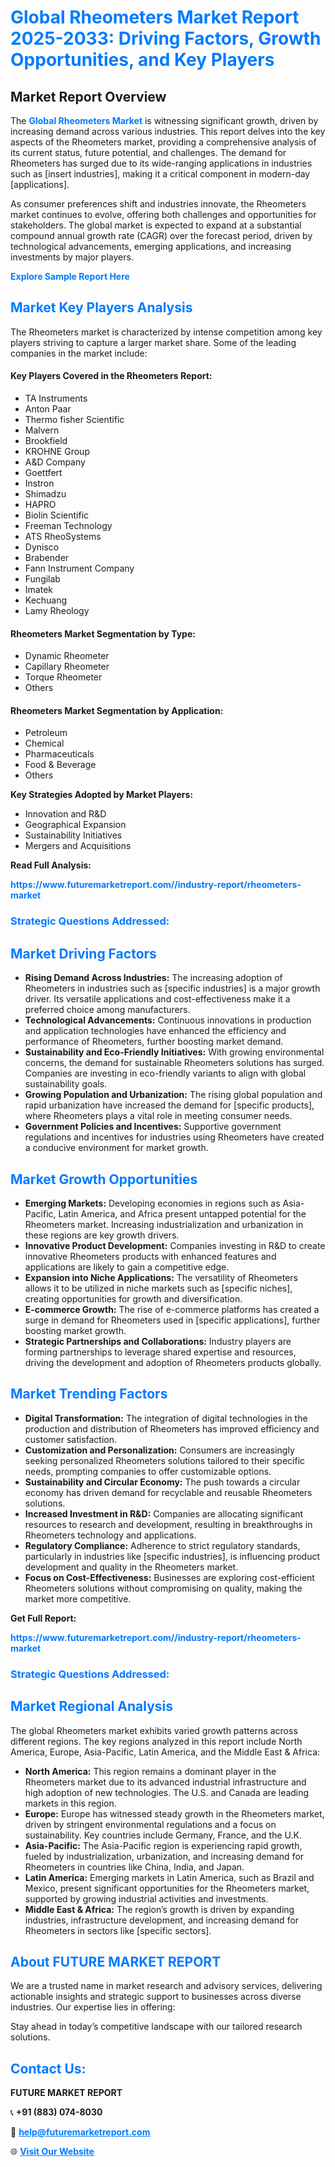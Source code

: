 <h1 style="color: #007BFF;">Global Rheometers Market Report 2025-2033: Driving Factors, Growth Opportunities, and Key Players</h1>

<section id="overview">
<h2>Market Report Overview</h2>
<p>The <a href="https://www.futuremarketreport.com//industry-report/rheometers-market" style="color: #007BFF; text-decoration: none;"><strong>Global Rheometers Market</strong></a> is witnessing significant growth, driven by increasing demand across various industries. This report delves into the key aspects of the Rheometers market, providing a comprehensive analysis of its current status, future potential, and challenges. The demand for Rheometers has surged due to its wide-ranging applications in industries such as [insert industries], making it a critical component in modern-day [applications].</p>
<p>As consumer preferences shift and industries innovate, the Rheometers market continues to evolve, offering both challenges and opportunities for stakeholders. The global market is expected to expand at a substantial compound annual growth rate (CAGR) over the forecast period, driven by technological advancements, emerging applications, and increasing investments by major players.</p>
</section>

<section id="overview">
<p><a href="https://www.futuremarketreport.com//request-sample/reportId=55647" style="color: #007BFF; text-decoration: none;"><strong>Explore Sample Report Here</strong></a></p>
</section>

<section id="key-players">
<h2 style="color: #007BFF;">Market Key Players Analysis</h2>
<p>The Rheometers market is characterized by intense competition among key players striving to capture a larger market share. Some of the leading companies in the market include:</p>
<h4>Key Players Covered in the Rheometers Report:</h4>
<ul><li>TA Instruments</li><li>Anton Paar</li><li>Thermo fisher Scientific</li><li>Malvern</li><li>Brookfield</li><li>KROHNE Group</li><li>A&amp;D Company</li><li>Goettfert</li><li>Instron</li><li>Shimadzu</li><li>HAPRO</li><li>Biolin Scientific</li><li>Freeman Technology</li><li>ATS RheoSystems</li><li>Dynisco</li><li>Brabender</li><li>Fann Instrument Company</li><li>Fungilab</li><li>Imatek</li><li>Kechuang</li><li>Lamy Rheology</li></ul>
<h4>Rheometers Market Segmentation by Type:</h4>
<ul><li>Dynamic Rheometer</li><li>Capillary Rheometer</li><li>Torque Rheometer</li><li>Others</li></ul>

<h4>Rheometers Market Segmentation by Application:</h4>
<ul><li>Petroleum</li><li>Chemical</li><li>Pharmaceuticals</li><li>Food &amp; Beverage</li><li>Others</li></ul>
<p><strong>Key Strategies Adopted by Market Players:</strong></p>
<ul>
<li>Innovation and R&D</li>
<li>Geographical Expansion</li>
<li>Sustainability Initiatives</li>
<li>Mergers and Acquisitions</li>
</ul>
</section>

<section>
<p><strong>Read Full Analysis: </strong></p><a href="https://www.futuremarketreport.com//industry-report/rheometers-market" style="color: #007BFF; text-decoration: none;"><strong>https://www.futuremarketreport.com//industry-report/rheometers-market</strong></a>
<h3 style="color: #007BFF;">Strategic Questions Addressed:</h3>
</section>

<section id="driving-factors">
<h2 style="color: #007BFF;">Market Driving Factors</h2>
<ul>
<li><strong>Rising Demand Across Industries:</strong> The increasing adoption of Rheometers in industries such as [specific industries] is a major growth driver. Its versatile applications and cost-effectiveness make it a preferred choice among manufacturers.</li>
<li><strong>Technological Advancements:</strong> Continuous innovations in production and application technologies have enhanced the efficiency and performance of Rheometers, further boosting market demand.</li>
<li><strong>Sustainability and Eco-Friendly Initiatives:</strong> With growing environmental concerns, the demand for sustainable Rheometers solutions has surged. Companies are investing in eco-friendly variants to align with global sustainability goals.</li>
<li><strong>Growing Population and Urbanization:</strong> The rising global population and rapid urbanization have increased the demand for [specific products], where Rheometers plays a vital role in meeting consumer needs.</li>
<li><strong>Government Policies and Incentives:</strong> Supportive government regulations and incentives for industries using Rheometers have created a conducive environment for market growth.</li>
</ul>
</section>

<section id="growth-opportunities">
<h2 style="color: #007BFF;">Market Growth Opportunities</h2>
<ul>
<li><strong>Emerging Markets:</strong> Developing economies in regions such as Asia-Pacific, Latin America, and Africa present untapped potential for the Rheometers market. Increasing industrialization and urbanization in these regions are key growth drivers.</li>
<li><strong>Innovative Product Development:</strong> Companies investing in R&D to create innovative Rheometers products with enhanced features and applications are likely to gain a competitive edge.</li>
<li><strong>Expansion into Niche Applications:</strong> The versatility of Rheometers allows it to be utilized in niche markets such as [specific niches], creating opportunities for growth and diversification.</li>
<li><strong>E-commerce Growth:</strong> The rise of e-commerce platforms has created a surge in demand for Rheometers used in [specific applications], further boosting market growth.</li>
<li><strong>Strategic Partnerships and Collaborations:</strong> Industry players are forming partnerships to leverage shared expertise and resources, driving the development and adoption of Rheometers products globally.</li>
</ul>
</section>

<section id="trending-factors">
<h2 style="color: #007BFF;">Market Trending Factors</h2>
<ul>
<li><strong>Digital Transformation:</strong> The integration of digital technologies in the production and distribution of Rheometers has improved efficiency and customer satisfaction.</li>
<li><strong>Customization and Personalization:</strong> Consumers are increasingly seeking personalized Rheometers solutions tailored to their specific needs, prompting companies to offer customizable options.</li>
<li><strong>Sustainability and Circular Economy:</strong> The push towards a circular economy has driven demand for recyclable and reusable Rheometers solutions.</li>
<li><strong>Increased Investment in R&D:</strong> Companies are allocating significant resources to research and development, resulting in breakthroughs in Rheometers technology and applications.</li>
<li><strong>Regulatory Compliance:</strong> Adherence to strict regulatory standards, particularly in industries like [specific industries], is influencing product development and quality in the Rheometers market.</li>
<li><strong>Focus on Cost-Effectiveness:</strong> Businesses are exploring cost-efficient Rheometers solutions without compromising on quality, making the market more competitive.</li>
</ul>
</section>

<section>
<p><strong>Get Full Report: </strong></p><a href="https://www.futuremarketreport.com//industry-report/rheometers-market" style="color: #007BFF; text-decoration: none;"><strong>https://www.futuremarketreport.com//industry-report/rheometers-market</strong></a>
<h3 style="color: #007BFF;">Strategic Questions Addressed:</h3>
</section>


<section id="regional-analysis">
<h2 style="color: #007BFF;">Market Regional Analysis</h2>
<p>The global Rheometers market exhibits varied growth patterns across different regions. The key regions analyzed in this report include North America, Europe, Asia-Pacific, Latin America, and the Middle East & Africa:</p>
<ul>
<li><strong>North America:</strong> This region remains a dominant player in the Rheometers market due to its advanced industrial infrastructure and high adoption of new technologies. The U.S. and Canada are leading markets in this region.</li>
<li><strong>Europe:</strong> Europe has witnessed steady growth in the Rheometers market, driven by stringent environmental regulations and a focus on sustainability. Key countries include Germany, France, and the U.K.</li>
<li><strong>Asia-Pacific:</strong> The Asia-Pacific region is experiencing rapid growth, fueled by industrialization, urbanization, and increasing demand for Rheometers in countries like China, India, and Japan.</li>
<li><strong>Latin America:</strong> Emerging markets in Latin America, such as Brazil and Mexico, present significant opportunities for the Rheometers market, supported by growing industrial activities and investments.</li>
<li><strong>Middle East & Africa:</strong> The region’s growth is driven by expanding industries, infrastructure development, and increasing demand for Rheometers in sectors like [specific sectors].</li>
</ul>
</section>

<footer>
<h2 style="color: #007BFF;">About FUTURE MARKET REPORT</h2>
<p>We are a trusted name in market research and advisory services, delivering actionable insights and strategic support to businesses across diverse industries. Our expertise lies in offering:</p>

<p>Stay ahead in today’s competitive landscape with our tailored research solutions.</p>

<h2 style="color: #007BFF;">Contact Us:</h2>
<p><strong>FUTURE MARKET REPORT</strong></p>
<p>📞 <strong>+91 (883) 074-8030</strong></p>
<p>📧 <strong><a href="mailto:help@futuremarketreport.com" style="color: #007BFF;">help@futuremarketreport.com</a></strong></p>
<p>🌐 <strong><a href="https://www.futuremarketreport.com/" style="color: #007BFF;">Visit Our Website</a></strong></p>
</footer>